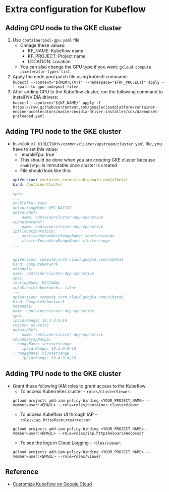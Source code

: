 # Extra configuration for Kubeflow

## Adding GPU node to the GKE cluster

1. Use `containerpool-gpu.yaml` file
    - Chnage these values:
        * KF_NAME: Kubeflow name
        * KF_PROJECT: Project name
        * LOCATION: Location
    - You can also change the GPU type if you want:
        `gcloud compute accelerator-types list`
2. Apply the node pool patch file using kubectl command:  
    `kubectl --context="${MGMTCTXT}" --namespace="${KF_PROJECT}" apply -f <path-to-gpu-nodepool-file>`
3. After adding GPU to the Kubeflow cluster, run the following command to install NVIDIA drivers:  
    `kubectl --context="${KF_NAME}" apply -f https://raw.githubusercontent.com/googlecloudplatform/container-engine-accelerators/master/nvidia-driver-installer/cos/daemonset-preloaded.yaml`

## Adding TPU node to the GKE cluster

- In `<YOUR_KF_DIRECTORY>/common/cluster/upstream/cluster.yaml` file, you have to set this value:
    * `enableTpu: true``
    * This should be done when you are creating GKE cluster because `enableTpu` is immutable once cluster is created
    * File should look like this: 
    ```yaml
    apiVersion: container.cnrm.cloud.google.com/v1beta1
    kind: ContainerCluster
    ...
    spec:
    ...
    enableTpu: true
    networkingMode: VPC_NATIVE
    networkRef:
        name: containercluster-dep-vpcnative
    subnetworkRef:
        name: containercluster-dep-vpcnative
    ipAllocationPolicy:
        servicesSecondaryRangeName: servicesrange
        clusterSecondaryRangeName: clusterrange
    ...
    ...
    ---
    apiVersion: compute.cnrm.cloud.google.com/v1beta1
    kind: ComputeNetwork
    metadata:
    name: containercluster-dep-vpcnative
    spec:
    routingMode: REGIONAL
    autoCreateSubnetworks: false
    ---
    apiVersion: compute.cnrm.cloud.google.com/v1beta1
    kind: ComputeSubnetwork
    metadata:
    name: containercluster-dep-vpcnative
    spec:
    ipCidrRange: 10.2.0.0/16
    region: us-west1
    networkRef:
        name: containercluster-dep-vpcnative
    secondaryIpRange:
    - rangeName: servicesrange
        ipCidrRange: 10.3.0.0/16
    - rangeName: clusterrange
        ipCidrRange: 10.4.0.0/16
    ```

## Adding TPU node to the GKE cluster

- Grant these following IAM roles to grant access to the Kubeflow:
    - To access Kubernetes cluster - `roles/clusterViewer`:  
    ```
    gcloud projects add-iam-policy-binding <YOUR_PROJECT_NAME> --member=user:<EMAIL> --role=roles/container.clusterViewer
    ```
    - To access Kubeflow UI through IAP - `roles/iap.httpsResourceAccessor`:  
    ```
    gcloud projects add-iam-policy-binding <YOUR_PROJECT_NAME>--member=user:<EMAIL> --role=roles/iap.httpsResourceAccessor
    ```
    - To see the logs in Cloud Logging - `roles/viewer`:  
    ```
    gcloud projects add-iam-policy-binding <YOUR_PROJECT_NAME> --member=user:<EMAIL> --role=roles/viewer
    ```

## Reference
* [Customize Kubeflow on Google Cloud](https://googlecloudplatform.github.io/kubeflow-gke-docs/dev/docs/customizing/)